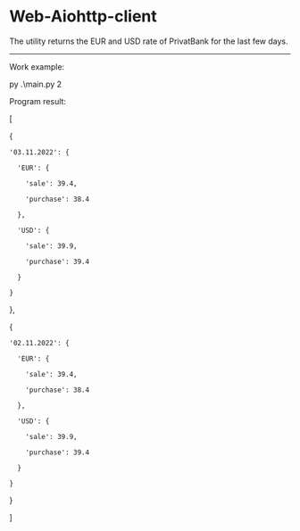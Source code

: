 # Web-Aiohttp-client

The utility returns the EUR and USD rate of PrivatBank for the last few days.

----------------------------------------------------------------------------------------------------------

Work example:

py .\main.py 2

Program result:

[

  {

    '03.11.2022': {

      'EUR': {

        'sale': 39.4,

        'purchase': 38.4

      },

      'USD': {

        'sale': 39.9,

        'purchase': 39.4

      }

    }

  },

  {

    '02.11.2022': {

      'EUR': {

        'sale': 39.4,

        'purchase': 38.4

      },

      'USD': {

        'sale': 39.9,

        'purchase': 39.4

      }

    }

  }

]

